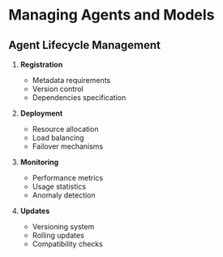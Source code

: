 # Managing Agents and Models

## Agent Lifecycle Management

1. **Registration**
   - Metadata requirements
   - Version control
   - Dependencies specification

2. **Deployment**
   - Resource allocation
   - Load balancing
   - Failover mechanisms

3. **Monitoring**
   - Performance metrics
   - Usage statistics
   - Anomaly detection

4. **Updates**
   - Versioning system
   - Rolling updates
   - Compatibility checks
